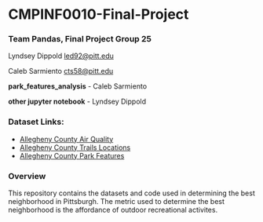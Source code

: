 # CMPINF0010-Final-Project

### Team Pandas, Final Project Group 25

Lyndsey Dippold led92@pitt.edu

Caleb Sarmiento cts58@pitt.edu

**park_features_analysis** - Caleb Sarmiento

**other jupyter notebook** - Lyndsey Dippold

### Dataset Links:
* [Allegheny County Air Quality](https://data.wprdc.org/dataset/allegheny-county-air-quality)
* [Allegheny County Trails Locations](https://data.wprdc.org/dataset/allegheny-county-trails-locations)
* [Allegheny County Park Features](https://data.wprdc.org/dataset/allegheny-county-park-features)

### Overview
This repository contains the datasets and code used in determining the best neighborhood in Pittsburgh. The metric used to determine the best neighborhood is the affordance of outdoor recreational activites.
